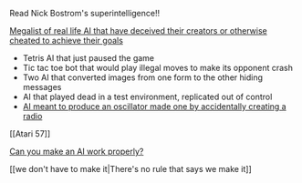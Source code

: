 Read Nick Bostrom's superintelligence!!

[Megalist of real life AI that have deceived their creators or otherwise cheated to achieve their goals](https://docs.google.com/spreadsheets/d/e/2PACX-1vRPiprOaC3HsCf5Tuum8bRfzYUiKLRqJmbOoC-32JorNdfyTiRRsR7Ea5eWtvsWzuxo8bjOxCG84dAg/pubhtml)

 - Tetris AI that just paused the game
 - Tic tac toe bot that would play illegal moves to make its opponent crash
 - Two AI that converted images from one form to the other hiding messages
 - AI that played dead in a test environment, replicated out of control
 - [AI meant to produce an oscillator made one by accidentally creating a radio](https://www.newscientist.com/article/dn2732-radio-emerges-from-the-electronic-soup/)

[[Atari 57]]

[Can you make an AI work properly?](https://transformsai.itch.io/animo-lab)

[[we don't have to make it|There's no rule that says we make it]]